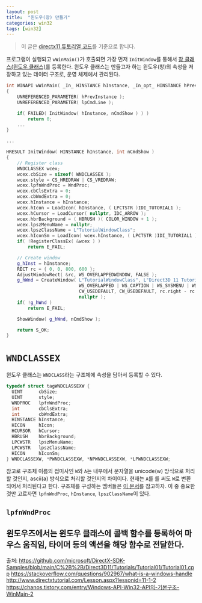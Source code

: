 ```yaml
---
layout: post
title:  "윈도우(창) 만들기"
categories: win32
tags: [win32]
---
```

> 이 글은 [directx11 튜토리얼 코드](https://github.com/microsoft/DirectX-SDK-Samples/blob/main/C%2B%2B/Direct3D11/Tutorials/Tutorial01/Tutorial01.cpp)를 기준으로 합니다.

프로그램이 실행되고 `wWinMain()`가 호출되면 가장 먼저 `InitWindow`를 통해서 [창 클래스(윈도우 클래스)](https://learn.microsoft.com/ko-kr/windows/win32/learnwin32/creating-a-window)를 등록한다. 윈도우 클래스는 만들고자 하는 윈도우(창)의 속성을 저장하고 있는 데이터 구조로, 운영 체제에서 관리된다.

```cpp
int WINAPI wWinMain( _In_ HINSTANCE hInstance, _In_opt_ HINSTANCE hPrevInstance, _In_ LPWSTR lpCmdLine, _In_ int nCmdShow )
{
    UNREFERENCED_PARAMETER( hPrevInstance );
    UNREFERENCED_PARAMETER( lpCmdLine );

    if( FAILED( InitWindow( hInstance, nCmdShow ) ) )
        return 0;
    ...
}

...

HRESULT InitWindow( HINSTANCE hInstance, int nCmdShow )
{
    // Register class
    WNDCLASSEX wcex;
    wcex.cbSize = sizeof( WNDCLASSEX );
    wcex.style = CS_HREDRAW | CS_VREDRAW;
    wcex.lpfnWndProc = WndProc;
    wcex.cbClsExtra = 0;
    wcex.cbWndExtra = 0;
    wcex.hInstance = hInstance;
    wcex.hIcon = LoadIcon( hInstance, ( LPCTSTR )IDI_TUTORIAL1 );
    wcex.hCursor = LoadCursor( nullptr, IDC_ARROW );
    wcex.hbrBackground = ( HBRUSH )( COLOR_WINDOW + 1 );
    wcex.lpszMenuName = nullptr;
    wcex.lpszClassName = L"TutorialWindowClass";
    wcex.hIconSm = LoadIcon( wcex.hInstance, ( LPCTSTR )IDI_TUTORIAL1 );
    if( !RegisterClassEx( &wcex ) )
        return E_FAIL;

    // Create window
    g_hInst = hInstance;
    RECT rc = { 0, 0, 800, 600 };
    AdjustWindowRect( &rc, WS_OVERLAPPEDWINDOW, FALSE );
    g_hWnd = CreateWindow( L"TutorialWindowClass", L"Direct3D 11 Tutorial 1: Direct3D 11 Basics",
                           WS_OVERLAPPED | WS_CAPTION | WS_SYSMENU | WS_MINIMIZEBOX,
                           CW_USEDEFAULT, CW_USEDEFAULT, rc.right - rc.left, rc.bottom - rc.top, nullptr, nullptr, hInstance,
                           nullptr );
    if( !g_hWnd )
        return E_FAIL;

    ShowWindow( g_hWnd, nCmdShow );

    return S_OK;
}
```

# `WNDCLASSEX`
윈도우 클래스는 `WNDCLASS`라는 구조체에 속성을 담아서 등록할 수 있다.
```cpp
typedef struct tagWNDCLASSEXW {
  UINT      cbSize;
  UINT      style;
  WNDPROC   lpfnWndProc;
  int       cbClsExtra;
  int       cbWndExtra;
  HINSTANCE hInstance;
  HICON     hIcon;
  HCURSOR   hCursor;
  HBRUSH    hbrBackground;
  LPCWSTR   lpszMenuName;
  LPCWSTR   lpszClassName;
  HICON     hIconSm;
} WNDCLASSEXW, *PWNDCLASSEXW, *NPWNDCLASSEXW, *LPWNDCLASSEXW;
```

참고로 구조체 이름의 접미사인 `W`와 `A`는 내부에서 문자열을 unicode(w) 방식으로 처리할 것인지, ascii(a) 방식으로 처리할 것인지의 차이이다. 현재는 `A`를 를 써도 `W`로 변환되어서 처리된다고 한다. 구조체를 구성하는 멤버들은 [이 문서](https://learn.microsoft.com/ko-kr/windows/win32/api/winuser/ns-winuser-wndclassexw)를 참고하자. 이 중 중요한것만 고르자면
`lpfnWndProc`, `hInstance`, `lpszClassName`이 있다.

## `lpfnWndProc`
윈도우즈에서는 윈도우 클래스에 콜백 함수를 등록하여 마우스 움직임, 타이머 등의 액션을 해당 함수로 전달한다. 
---

출처:
<https://github.com/microsoft/DirectX-SDK-Samples/blob/main/C%2B%2B/Direct3D11/Tutorials/Tutorial01/Tutorial01.cpp>
<https://stackoverflow.com/questions/902967/what-is-a-windows-handle>
<http://www.directxtutorial.com/Lesson.aspx?lessonid=11-1-2>
<https://chanos.tistory.com/entry/Windows-API-Win32-API의-기본구조-WinMain-2>